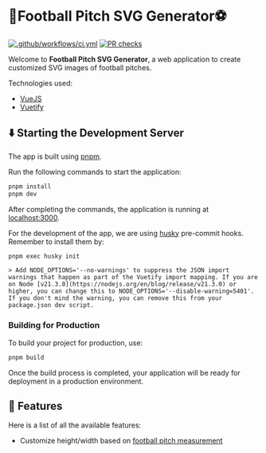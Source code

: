 # 🥅Football Pitch SVG Generator⚽

[![.github/workflows/ci.yml](https://github.com/manuelarte/footballpitchsvggenerator/actions/workflows/ci.yml/badge.svg)](https://github.com/manuelarte/footballpitchsvggenerator/actions/workflows/ci.yml)
[![PR checks](https://github.com/manuelarte/footballpitchsvggenerator/actions/workflows/pr-checks.yml/badge.svg)](https://github.com/manuelarte/footballpitchsvggenerator/actions/workflows/pr-checks.yml)

Welcome to **Football Pitch SVG Generator**, a web application to create customized SVG images of football pitches.

Technologies used:

- [VueJS][vuejs]
- [Vuetify][vuetify]

## ⬇️ Starting the Development Server

The app is built using [pnpm](https://pnpm.io/).

Run the following commands to start the application:

```bash
pnpm install
pnpm dev
```

After completing the commands, the application is running at [localhost:3000](http://localhost:3000).

For the development of the app, we are using [husky][husky] pre-commit hooks. Remember to install them by:

```bash
pnpm exec husky init
```

```text
> Add NODE_OPTIONS='--no-warnings' to suppress the JSON import warnings that happen as part of the Vuetify import mapping. If you are on Node [v21.3.0](https://nodejs.org/en/blog/release/v21.3.0) or higher, you can change this to NODE_OPTIONS='--disable-warning=5401'. If you don't mind the warning, you can remove this from your package.json dev script.
```

### Building for Production

To build your project for production, use:

```bash
pnpm build
```

Once the build process is completed, your application will be ready for deployment in a production environment.

## 🚀 Features

Here is a list of all the available features:

- Customize height/width based on [football pitch measurement][football-pitch-measurement]

[husky]: https://typicode.github.io/husky/
[vuejs]: https://vuejs.org
[vuetify]: https://vuetifyjs.com
[football-pitch-measurement]: https://en.wikipedia.org/wiki/Football_pitch#/media/File:Association_Football_field_diagram_-en.svg
